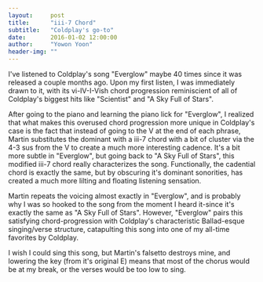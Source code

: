 ```yaml
---
layout:     post
title:      "iii-7 Chord"
subtitle:   "Coldplay's go-to"
date:       2016-01-02 12:00:00
author:     "Yowon Yoon"
header-img: ""
---
```


<p>I've listened to Coldplay's song "Everglow" maybe 40 times since it was released a couple months ago. Upon my first listen, I was immediately drawn to it, with its vi-IV-I-Vish chord progression reminiscient of all of Coldplay's biggest hits like "Scientist" and "A Sky Full of Stars".</p>

<p>After going to the piano and learning the piano lick for "Everglow", I realized that what makes this overused chord progression more unique in Coldplay's case is the fact that instead of going to the V at the end of each phrase, Martin substitutes the dominant with a iii-7 chord with a bit of cluster via the 4-3 sus from the V to create a much more interesting cadence. It's a bit more subtle in "Everglow", but going back to "A Sky Full of Stars", this modified iii-7 chord really characterizes the song. Functionally, the cadential chord is exactly the same, but by obscuring it's dominant sonorities, has created a much more lilting and floating listening sensation.</p>

<p>Martin repeats the voicing almost exactly in "Everglow", and is probably why I was so hooked to the song from the moment I heard it-since it's exactly the same as "A Sky Full of Stars". However, "Everglow" pairs this satisfying chord-progression with Coldplay's characteristic Ballad-esque singing/verse structure, catapulting this song into one of my all-time favorites by Coldplay.</p>

<p>I wish I could sing this song, but Martin's falsetto destroys mine, and lowering the key (from it's original E) means that most of the chorus would be at my break, or the verses would be too low to sing.</p>